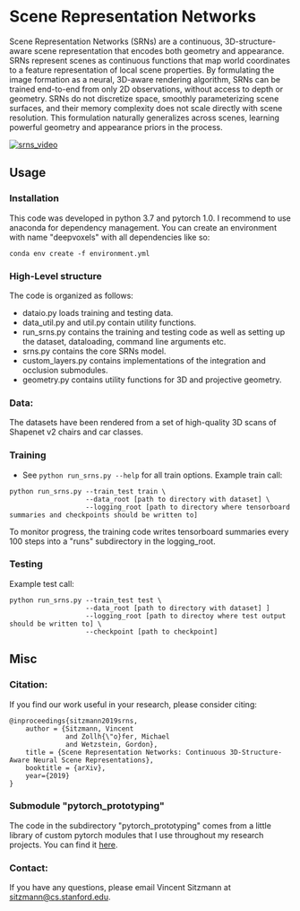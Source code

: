 # Scene Representation Networks

Scene Representation Networks (SRNs) are a continuous, 3D-structure-aware scene representation that encodes both geometry and appearance. 
SRNs represent scenes as continuous functions that map world coordinates to a feature representation of local scene properties. 
By formulating the image formation as a neural, 3D-aware rendering algorithm, SRNs can be trained end-to-end from only 2D observations, 
without access to depth or geometry. SRNs do not discretize space, smoothly parameterizing scene surfaces, and their 
memory complexity does not scale directly with scene resolution. This formulation naturally generalizes across scenes, 
learning powerful geometry and appearance priors in the process.

[![srns_video](https://img.youtube.com/vi/6vMEBWD8O20/0.jpg)](https://youtu.be/6vMEBWD8O20f)

## Usage
### Installation
This code was developed in python 3.7 and pytorch 1.0. I recommend to use anaconda for dependency management. 
You can create an environment with name "deepvoxels" with all dependencies like so:
```
conda env create -f environment.yml
```

### High-Level structure
The code is organized as follows:
* dataio.py loads training and testing data.
* data_util.py and util.py contain utility functions.
* run_srns.py contains the training and testing code as well as setting up the dataset, dataloading, command line arguments etc.
* srns.py contains the core SRNs model.
* custom_layers.py contains implementations of the integration and occlusion submodules.
* geometry.py contains utility functions for 3D and projective geometry.

### Data:
The datasets have been rendered from a set of high-quality 3D scans of Shapenet v2 chairs and car classes.

### Training
* See `python run_srns.py --help` for all train options. 
Example train call:
```
python run_srns.py --train_test train \
                   --data_root [path to directory with dataset] \
                   --logging_root [path to directory where tensorboard summaries and checkpoints should be written to] 
```
To monitor progress, the training code writes tensorboard summaries every 100 steps into a "runs" subdirectory in the logging_root.

### Testing
Example test call:
```
python run_srns.py --train_test test \
                   --data_root [path to directory with dataset] ]
                   --logging_root [path to directoy where test output should be written to] \
                   --checkpoint [path to checkpoint]
```

## Misc
### Citation:  
If you find our work useful in your research, please consider citing:
```
@inproceedings{sitzmann2019srns,
	author = {Sitzmann, Vincent 
	          and Zollh{\"o}fer, Michael
	          and Wetzstein, Gordon},
	title = {Scene Representation Networks: Continuous 3D-Structure-Aware Neural Scene Representations},
	booktitle = {arXiv},
	year={2019}
}
```

### Submodule "pytorch_prototyping"
The code in the subdirectory "pytorch_prototyping" comes from a little library of custom pytorch modules that I use throughout my 
research projects. You can find it [here](https://github.com/vsitzmann/pytorch_prototyping).

### Contact:
If you have any questions, please email Vincent Sitzmann at sitzmann@cs.stanford.edu.
